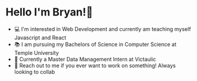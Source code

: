 # Hello I'm Bryan!👋

- 💻 I'm interested in Web Development and currently am teaching myself Javascript and React
- 📚 I am pursuing my Bachelors of Science in Computer Science at Temple University
- 🏢 Currently a Master Data Management Intern at Victaulic
- 📩 Reach out to me if you ever want to work on something! Always looking to collab
